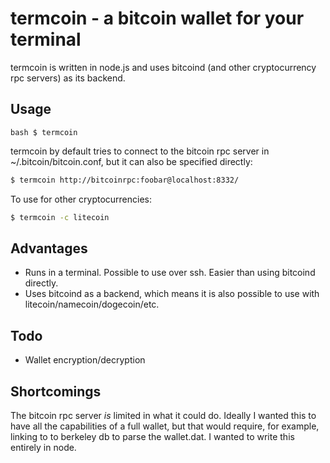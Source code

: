 # termcoin - a bitcoin wallet for your terminal

termcoin is written in node.js and uses bitcoind (and other cryptocurrency rpc
servers) as its backend.

## Usage

`` bash
$ termcoin
``

termcoin by default tries to connect to the bitcoin rpc server in
~/.bitcoin/bitcoin.conf, but it can also be specified directly:

``` bash
$ termcoin http://bitcoinrpc:foobar@localhost:8332/
```

To use for other cryptocurrencies:

``` bash
$ termcoin -c litecoin
```

## Advantages

- Runs in a terminal. Possible to use over ssh. Easier than using bitcoind
  directly.
- Uses bitcoind as a backend, which means it is also possible to use with
  litecoin/namecoin/dogecoin/etc.

## Todo

- Wallet encryption/decryption

## Shortcomings

The bitcoin rpc server *is* limited in what it could do. Ideally I wanted this
to have all the capabilities of a full wallet, but that would require, for
example, linking to to berkeley db to parse the wallet.dat. I wanted to write
this entirely in node.
